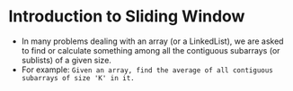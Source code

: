 # Introduction to Sliding Window
- In many problems dealing with an array (or a LinkedList), we are asked to find or calculate something among all the contiguous subarrays (or sublists) of a given size.
- For example:
`Given an array, find the average of all contiguous subarrays of size 'K' in it.`